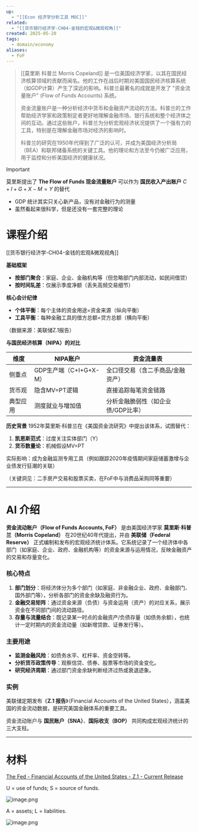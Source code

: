 ```yaml
---
up:
  - "[[Econ 经济学分析工具 MOC]]"
related:
  - "[[货币银行经济学-CH04-金钱的宏观&微观视角]]"
created: 2025-05-20
tags:
  - domain/economy
aliases:
  - FoF
---
```



>[[莫里斯 科普兰 Morris Copeland]] 是一位美国经济学家，以其在国民经济核算领域的贡献而闻名。他的工作在战后时期对美国国民经济核算系统（如GDP计算）产生了深远的影响。科普兰最著名的成就是开发了 "资金流量账户" (Flow of Funds Accounts) 系统。
>
>资金流量账户是一种分析经济中货币和金融资产流动的方法。科普兰的工作帮助经济学家和政策制定者更好地理解金融市场、银行系统和整个经济体之间的互动。通过这些账户，科普兰为分析宏观经济状况提供了一个强有力的工具，特别是在理解金融市场对经济的影响时。
>
>科普兰的研究在1950年代得到了广泛的认可，并成为美国经济分析局（BEA）和联邦储备系统的关键工具。他的理论和方法至今仍被广泛应用，用于监控和分析美国经济的健康状况。


> [!important] 
> 莫里斯提出了 **The Flow of Funds 现金流量账户** 可以作为  **国民收入产出账户** $C + I + G + X-M = Y$ 的替代

- GDP 统计其实只关心新产品，没有对金融行为的测量
- 虽然看起来很科学，但是还没有一套完整的理论



# 课程介绍

[[货币银行经济学-CH04-金钱的宏观&微观视角]]

**基础框架**
- **按部门聚合**：家庭、企业、金融机构等（但忽略部门内部流动，如民间借贷）
- **按时间轧差**：仅展示季度净额（丢失高频交易细节）

**核心会计纪律**
- **个体平衡**：每个主体的资金用途=资金来源（纵向平衡）
- **工具平衡**：每种金融工具的借方总额=贷方总额（横向平衡）

（数据来源：美联储Z.1报告）

**与国民经济核算（NIPA）的对比**

| 维度 | NIPA账户 | 资金流量表 |
|------|---------|-----------|
| 侧重点 | GDP生产端（C+I+G+X-M） | 全口径交易（含二手商品/金融资产） |
| 货币观 | 隐含MV=PT逻辑 | 直接追踪每笔资金链路 |
| 典型应用 | 测度就业与增加值 | 分析金融脆弱性（如企业债/GDP比率） |

**历史背景**
1952年莫里斯·科普兰在《美国资金流研究》中提出该体系，试图替代：
1. **凯恩斯范式**：过度关注实体部门（Y）
2. **货币数量论**：机械假设MV=PT

实际影响：成为金融监测专用工具（例如跟踪2020年疫情期间家庭储蓄激增与企业债发行狂潮的关联）

（关键洞见：二手房产交易和股票买卖，在FoF中与消费品采购同等重要）


--- 
# AI 介绍

**资金流动账户（Flow of Funds Accounts, FoF）** 是由美国经济学家 **莫里斯·科普兰（Morris Copeland）** 在20世纪40年代提出，并由 **美联储（Federal Reserve）** 正式编制和发布的宏观经济统计体系。它系统记录了一个经济体中各部门（如家庭、企业、政府、金融机构等）的资金来源与运用情况，反映金融资产的交易和存量变化。

### **核心特点**

1. **部门划分**：将经济体分为多个部门（如家庭、非金融企业、政府、金融部门、国外部门等），分析各部门的资金余缺及融资行为。
2. **金融交易矩阵**：通过资金来源（负债）与资金运用（资产）的对应关系，展示资金在不同部门间的流动路径。
3. **存量与流量结合**：既记录某一时点的金融资产/负债存量（如债务余额），也统计一定时期内的资金流动量（如新增贷款、证券发行等）。
    

### **主要用途**

- **监测金融风险**：如债务水平、杠杆率、资金空转等。
- **分析货币政策传导**：观察信贷、债券、股票等市场的资金变化。
- **研究经济周期**：通过部门资金余缺判断经济过热或衰退迹象。
    

### **实例**

美联储定期发布《**Z.1 报告**》（Financial Accounts of the United States），涵盖美国的资金流动数据，是研究美国金融体系的重要工具。

资金流动账户与 **国民账户（SNA）**、**国际收支（BOP）** 共同构成宏观经济统计的三大支柱。




---

# 材料



[The Fed - Financial Accounts of the United States - Z.1 - Current Release](https://www.federalreserve.gov/releases/z1/)

U = use of funds; S = source of funds.

![image.png](https://s1.vika.cn/space/2025/05/20/a745dd5e07a04743b1e210dd3c1a429e)

A = assets; L = liabilities.

![image.png](https://s1.vika.cn/space/2025/05/20/6fc0fdcf96c2467786b2877a9209524b)
